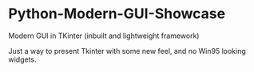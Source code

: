 # Python-Modern-GUI-Showcase
Modern GUI in TKinter (inbuilt and lightweight framework)

Just a way to present Tkinter with some new feel, and no Win95 looking widgets.


